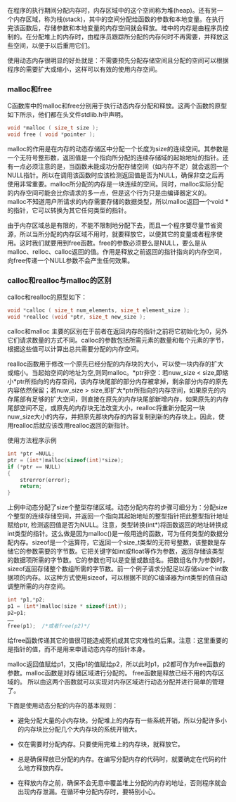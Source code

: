 在程序的执行期间分配内存时，内存区域中的这个空间称为堆(heap)。还有另一个内存区域，称为栈(stack)，其中的空间分配给函数的参数和本地变量。在执行完该函数后，存储参数和本地变量的内存空间就会释放。堆中的内存是由程序员控制的。在分配堆上的内存时，由程序员跟踪所分配的内存何时不再需要，并释放这些空间，以便于以后重用它们。

使用动态内存很明显的好处就是：不需要预先分配存储空间且分配的空间可以根据程序的需要扩大或缩小，这样可以有效的使用内存空间。

### malloc和free

C函数库中的malloc和free分别用于执行动态内存分配和释放。这两个函数的原型如下所示，他们都在头文件stdlib.h中声明。
```c
void *malloc ( size_t size );
void free ( void *pointer );
```
malloc的作用是在内存的动态存储区中分配一个长度为size的连续空间。其参数是一个无符号整形数，返回值是一个指向所分配的连续存储域的起始地址的指针。还有一点必须注意的是，当函数未能成功分配存储空间（如内存不足）就会返回一个NULL指针。所以在调用该函数时应该检测返回值是否为NULL，确保非空之后再使用非常重要。malloc所分配的内存是一块连续的空间。同时，malloc实际分配的内存空间可能会比你请求的多一点，但是这个行为只是由编译器定义的。malloc不知道用户所请求的内存需要存储的数据类型，所以malloc返回一个void \*的指针，它可以转换为其它任何类型的指针。

由于内存区域总是有限的，不能不限制地分配下去，而且一个程序要尽量节省资源，所以当所分配的内存区域不用时，就要释放它，以便其它的变量或者程序使用。这时我们就要用到free函数。free的参数必须要么是NULL，要么是从malloc、relloc、calloc返回的值。作用是释放之前返回的指针指向的内存空间，向free传递一个NULL参数不会产生任何效果。

### calloc和realloc与malloc的区别
   
calloc和realloc的原型如下：
```c
void *calloc ( size_t num_elements, size_t element_size );
void *realloc (void *ptr, size_t new_size );
```

calloc和malloc 主要的区别在于前者在返回内存的指针之前将它初始化为0，另外它们请求数量的方式不同。calloc的参数包括所需元素的数量和每个元素的字节，根据这些值可以计算出总共需要分配的内存空间。

realloc函数用于修改一个原先已经分配的内存块的大小，可以使一块内存的扩大或缩小。当起始空间的地址为空,则同malloc。\*ptr非空：若nuw_size < size,即缩小\*ptr所指向的内存空间，该内存块尾部的部分内存被拿掉，剩余部分内存的原先内容依然保留；若nuw_size > size,即扩大\*ptr所指向的内存空间，如果原先的内存尾部有足够的扩大空间，则直接在原先的内存块尾部新增内存，如果原先的内存尾部空间不足，或原先的内存块无法改变大小，realloc将重新分配另一块nuw_size大小的内存，并把原先那块内存的内容复制到新的内存块上。因此，使用realloc后就应该改用realloc返回的新指针。

使用方法程序示例

```c
int *ptr =NULL;
ptr = (int*)malloc(sizeof(int)*size);
if (*ptr == NULL)
{
    strerror(error);
    return;
}
```

上例中动态分配了size个整型存储区域。动态分配内存的步骤可细分为：分配size个整型的连续存储空间，并返回一个指向其起始地址的整型指针把此整型指针地址赋给ptr, 检测返回值是否为NULL。注意，类型转换(int*)将函数返回的地址转换成int类型的指针。这么做是因为malloc()是一般用途的函数，可为任何类型的数据分配内存。sizeof是一个运算符，它返回一个size_t类型的无符号整数，该整数是存储它的参数需要的字节数。它把关键字如int或float等作为参数，返回存储该类型的数据项所需的字节数。它的参数也可以是变量或数组名。把数组名作为参数时，sizeof返回存储整个数组所需的字节数。前一个例子请求分配足以存储size个int数据项的内存。以这种方式使用sizeof，可以根据不同的C编译器为int类型的值自动调整所需的内存空间。

```c
int *p1,*p2; 
p1 = (int*)malloc(size * sizeof(int));
p2=p1; 
……  
free(p1);  /*或者free(p2)*/
```

给free函数传递其它的值很可能造成死机或其它灾难性的后果。注意：这里重要的是指针的值，而不是用来申请动态内存的指针本身。

malloc返回值赋给p1，又把p1的值赋给p2，所以此时p1，p2都可作为free函数的参数。malloc函数是对存储区域进行分配的。 free函数是释放已经不用的内存区域的。 所以由这两个函数就可以实现对内存区域进行动态分配并进行简单的管理了。

下面是使用动态分配的内存的基本规则：

- 避免分配大量的小内存块。分配堆上的内存有一些系统开销，所以分配许多小的内存块比分配几个大内存块的系统开销大。

- 仅在需要时分配内存。只要使用完堆上的内存块，就释放它。

- 总是确保释放已分配的内存。在编写分配内存的代码时，就要确定在代码的什么地方释放内存。

- 在释放内存之前，确保不会无意中覆盖堆上分配的内存的地址，否则程序就会出现内存泄漏。在循环中分配内存时，要特别小心。
